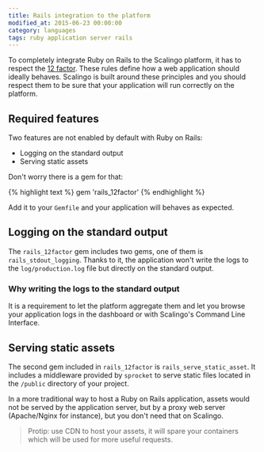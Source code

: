 ```yaml
---
title: Rails integration to the platform
modified_at: 2015-06-23 00:00:00
category: languages
tags: ruby application server rails
---
```


To completely integrate Ruby on Rails to the Scalingo platform, it has to respect the
[12 factor](http://12factor.net). These rules define how a web application should ideally
behaves. Scalingo is built around these principles and you should respect them to be sure
that your application will run correctly on the platform.

## Required features

Two features are not enabled by default with Ruby on Rails:

* Logging on the standard output
* Serving static assets

Don't worry there is a gem for that:

{% highlight text %}
gem 'rails_12factor'
{% endhighlight %}

Add it to your `Gemfile` and your application will behaves as expected.

## Logging on the standard output

The `rails_12factor` gem includes two gems, one of them is `rails_stdout_logging`. Thanks to it,
the application won't write the logs to the `log/production.log` file but directly on the standard
output.

### Why writing the logs to the standard output

It is a requirement to let the platform aggregate them and let you browse your application logs in
the dashboard or with Scalingo's Command Line Interface.

## Serving static assets

The second gem included in `rails_12factor` is `rails_serve_static_asset`. It includes a middleware provided
by `sprocket` to serve static files located in the `/public` directory of your project.

In a more traditional way to host a Ruby on Rails application, assets would not be served by the application
server, but by a proxy web server (Apache/Nginx for instance), but you don't need that on Scalingo.

> Protip: use CDN to host your assets, it will spare your containers which will be used for more useful requests.



